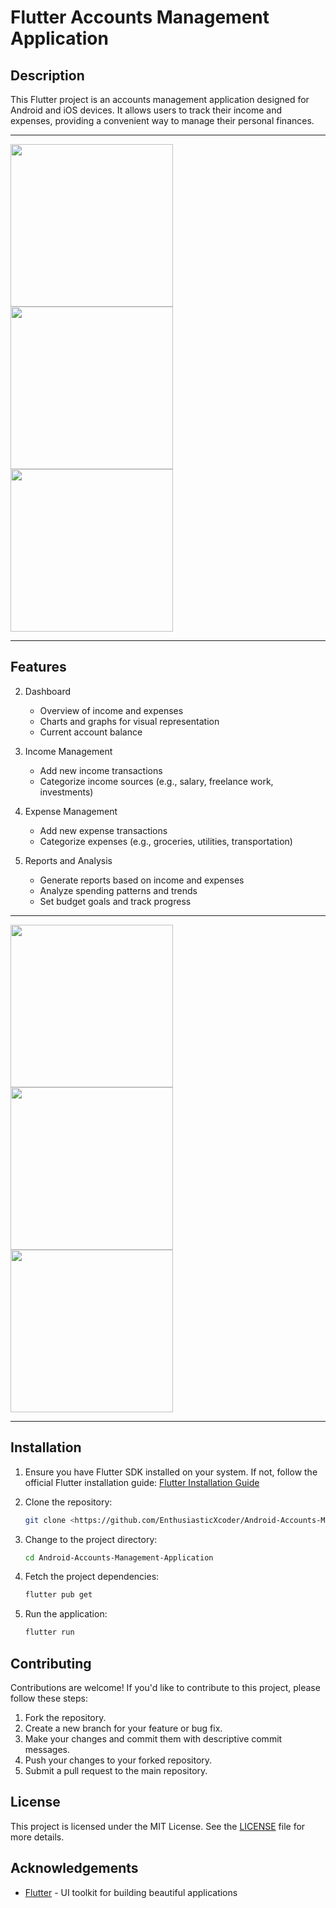 # Flutter Accounts Management Application

## Description
This Flutter project is an accounts management application designed for Android and iOS devices. It allows users to track their income and expenses, providing a convenient way to manage their personal finances.

---

<p float="left">
   <img src="example_images/example_1.jpg" width="260" />
   <img src="example_images/example_2.jpg" width="260" /> 
   <img src="example_images/example_6.jpg" width="260" />
</p>

---

## Features
2. Dashboard
   - Overview of income and expenses
   - Charts and graphs for visual representation
   - Current account balance

3. Income Management
   - Add new income transactions
   - Categorize income sources (e.g., salary, freelance work, investments)

4. Expense Management
   - Add new expense transactions
   - Categorize expenses (e.g., groceries, utilities, transportation)

5. Reports and Analysis
   - Generate reports based on income and expenses
   - Analyze spending patterns and trends
   - Set budget goals and track progress


---

<p float="left">
   <img src="example_images/example_3.jpg" width="260" /> 
   <img src="example_images/example_4.jpg" width="260" /> 
   <img src="example_images/example_5.jpg" width="260" /> 
</p>

---

## Installation
1. Ensure you have Flutter SDK installed on your system. If not, follow the official Flutter installation guide: [Flutter Installation Guide](https://flutter.dev/docs/get-started/install)

2. Clone the repository:
   ```bash
   git clone <https://github.com/EnthusiasticXcoder/Android-Accounts-Management-Application>
   ```

3. Change to the project directory:
   ```bash
   cd Android-Accounts-Management-Application
   ```

4. Fetch the project dependencies:
   ```bash
   flutter pub get
   ```

5. Run the application:
   ```bash
   flutter run
   ```

## Contributing
Contributions are welcome! If you'd like to contribute to this project, please follow these steps:

1. Fork the repository.
2. Create a new branch for your feature or bug fix.
3. Make your changes and commit them with descriptive commit messages.
4. Push your changes to your forked repository.
5. Submit a pull request to the main repository.

## License
This project is licensed under the MIT License. See the [LICENSE](LICENSE.txt) file for more details.

## Acknowledgements
- [Flutter](https://flutter.dev/) - UI toolkit for building beautiful applications
